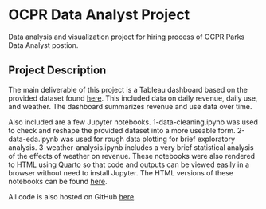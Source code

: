 # OCPR Data Analyst Project
Data analysis and visualization project for hiring process of OCPR Parks Data Analyst postion.

## Project Description
The main deliverable of this project is a Tableau dashboard based on the provided dataset found [here](https://public.tableau.com/app/profile/tyler.nardone/viz/OCPRFacilitiesRevenueDashboard/Dashboard1). This included data on daily revenue, daily use, and weather. The dashboard summarizes revenue and use data over time.

Also included are a few Jupyter notebooks. 1-data-cleaning.ipynb was used to check and reshape the provided dataset into a more useable form. 2-data-eda.ipynb was used for rough data plotting for brief exploratory analysis. 3-weather-analysis.ipynb includes a very brief statistical analysis of the effects of weather on revenue. These notebooks were also rendered to HTML using [Quarto](https://quarto.org/) so that code and outputs can be viewed easily in a browser without need to install Jupyter.
The HTML versions of these notebooks can be found [here](https://tynardone.github.io/ocpr-data-viz/notebooks/index.html).

All code is also hosted on GitHub [here](https://github.com/tynardone/ocpr-data-viz/tree/main).

